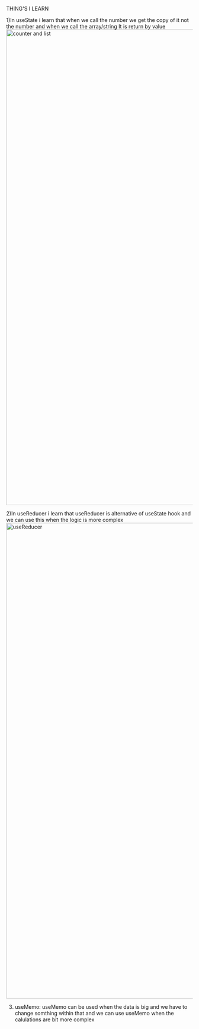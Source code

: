 THING'S I LEARN 

1)In useState i learn that when we call the number we get the copy of it not the number and when we call the array/string It is return by value
<img width="1280" alt="counter and list" src="https://github.com/subodh245/React-State-Management/assets/118099441/83141bd3-ce79-4432-b97a-5e23c974ecec">

2)In useReducer i learn that useReducer is alternative of useState hook and we can use this when the logic is more complex
<img width="1280" alt="useReducer" src="https://github.com/subodh245/React-State-Management/assets/118099441/fd952413-9b8d-43c6-ac22-065b9a5dbe78">

3) useMemo: useMemo can be used when the data is big and we have to change somthing within that and we can use useMemo when the calulations are bit more complex
